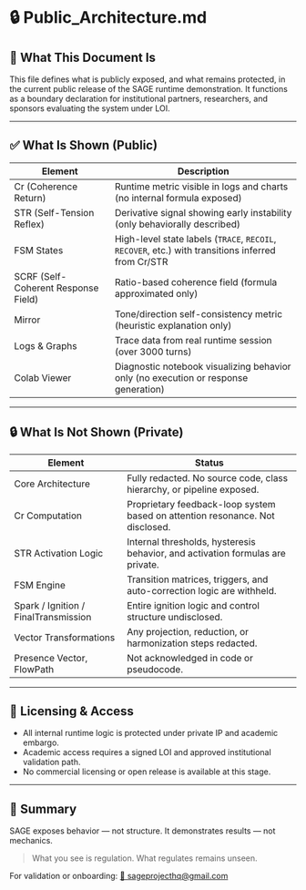 # 🔒 Public_Architecture.md

## 🧠 What This Document Is
This file defines what is publicly exposed, and what remains protected, in the current public release of the SAGE runtime demonstration.
It functions as a boundary declaration for institutional partners, researchers, and sponsors evaluating the system under LOI.

---

## ✅ What Is Shown (Public)

| Element | Description |
|---------|-------------|
| Cr (Coherence Return) | Runtime metric visible in logs and charts (no internal formula exposed) |
| STR (Self-Tension Reflex) | Derivative signal showing early instability (only behaviorally described) |
| FSM States | High-level state labels (`TRACE`, `RECOIL`, `RECOVER`, etc.) with transitions inferred from Cr/STR |
| SCRF (Self-Coherent Response Field) | Ratio-based coherence field (formula approximated only) |
| Mirror | Tone/direction self-consistency metric (heuristic explanation only) |
| Logs & Graphs | Trace data from real runtime session (over 3000 turns) |
| Colab Viewer | Diagnostic notebook visualizing behavior only (no execution or response generation) |

---

## 🔒 What Is Not Shown (Private)

| Element | Status |
|---------|--------|
| Core Architecture | Fully redacted. No source code, class hierarchy, or pipeline exposed. |
| Cr Computation | Proprietary feedback-loop system based on attention resonance. Not disclosed. |
| STR Activation Logic | Internal thresholds, hysteresis behavior, and activation formulas are private. |
| FSM Engine | Transition matrices, triggers, and auto-correction logic are withheld. |
| Spark / Ignition / FinalTransmission | Entire ignition logic and control structure undisclosed. |
| Vector Transformations | Any projection, reduction, or harmonization steps redacted. |
| Presence Vector, FlowPath | Not acknowledged in code or pseudocode. |

---

## 📄 Licensing & Access
- All internal runtime logic is protected under private IP and academic embargo.
- Academic access requires a signed LOI and approved institutional validation path.
- No commercial licensing or open release is available at this stage.

---

## 🧭 Summary
SAGE exposes behavior — not structure. 
It demonstrates results — not mechanics. 

> What you see is regulation. What regulates remains unseen.

For validation or onboarding: [📧 sageprojecthq@gmail.com](mailto:sageprojecthq@gmail.com)
